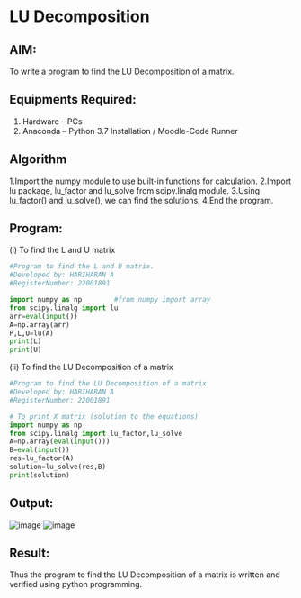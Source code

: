 # LU Decomposition 

## AIM:
To write a program to find the LU Decomposition of a matrix.

## Equipments Required:
1. Hardware – PCs
2. Anaconda – Python 3.7 Installation / Moodle-Code Runner

## Algorithm
1.Import the numpy module to use built-in functions for calculation.
2.Import lu package, lu_factor and lu_solve from scipy.linalg module.
3.Using lu_factor() and lu_solve(), we can find the solutions.
4.End the program. 

## Program:
(i) To find the L and U matrix
```python
#Program to find the L and U matrix.
#Developed by: HARIHARAN A
#RegisterNumber: 22001891

import numpy as np        #from numpy import array
from scipy.linalg import lu
arr=eval(input())
A=np.array(arr)
P,L,U=lu(A)
print(L)
print(U)

```
(ii) To find the LU Decomposition of a matrix
```python
#Program to find the LU Decomposition of a matrix.
#Developed by: HARIHARAN A
#RegisterNumber: 22001891

# To print X matrix (solution to the equations)
import numpy as np
from scipy.linalg import lu_factor,lu_solve
A=np.array(eval(input()))
B=eval(input())
res=lu_factor(A)
solution=lu_solve(res,B)
print(solution)

```

## Output:
![image](https://user-images.githubusercontent.com/120353431/213847067-d1c62847-6c49-4391-810a-f6b99ee64e5c.png)
![image](https://user-images.githubusercontent.com/120353431/213847108-08999883-90a0-4d60-8f66-adfe5e2a0e82.png)

## Result:
Thus the program to find the LU Decomposition of a matrix is written and verified using python programming.

